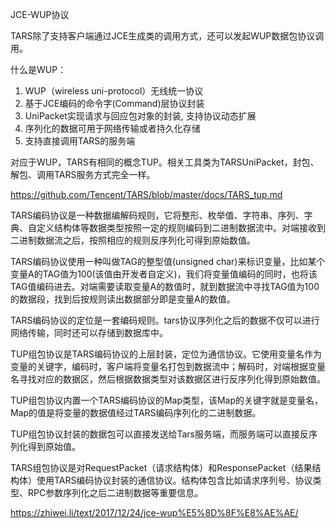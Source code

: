 
JCE-WUP协议

TARS除了支持客户端通过JCE生成类的调用方式，还可以发起WUP数据包协议调用。

什么是WUP：

1. WUP（wireless uni-protocol）无线统一协议
2. 基于JCE编码的命令字(Command)层协议封装
3. UniPacket实现请求与回应包对象的封装, 支持协议动态扩展
4. 序列化的数据可用于网络传输或者持久化存储
5. 支持直接调用TARS的服务端

对应于WUP，TARS有相同的概念TUP。相关工具类为TARSUniPacket，封包、解包、调用TARS服务方式完全一样。

https://github.com/Tencent/TARS/blob/master/docs/TARS_tup.md

TARS编码协议是一种数据编解码规则，它将整形、枚举值、字符串、序列、字典、自定义结构体等数据类型按照一定的规则编码到二进制数据流中。对端接收到二进制数据流之后，按照相应的规则反序列化可得到原始数值。

TARS编码协议使用一种叫做TAG的整型值(unsigned char)来标识变量，比如某个变量A的TAG值为100(该值由开发者自定义)，我们将变量值编码的同时，也将该TAG值编码进去。对端需要读取变量A的数值时，就到数据流中寻找TAG值为100的数据段，找到后按规则读出数据部分即是变量A的数值。

TARS编码协议的定位是一套编码规则。tars协议序列化之后的数据不仅可以进行网络传输，同时还可以存储到数据库中。

TUP组包协议是TARS编码协议的上层封装，定位为通信协议。它使用变量名作为变量的关键字，编码时，客户端将变量名打包到数据流中；解码时，对端根据变量名寻找对应的数据区，然后根据数据类型对该数据区进行反序列化得到原始数值。

TUP组包协议内置一个TARS编码协议的Map类型，该Map的关键字就是变量名，Map的值是将变量的数据值经过TARS编码序列化的二进制数据。

TUP组包协议封装的数据包可以直接发送给Tars服务端，而服务端可以直接反序列化得到原始值。

TARS组包协议是对RequestPacket（请求结构体）和ResponsePacket（结果结构体）使用TARS编码协议封装的通信协议。结构体包含比如请求序列号、协议类型、RPC参数序列化之后二进制数据等重要信息。

https://zhiwei.li/text/2017/12/24/jce-wup%E5%8D%8F%E8%AE%AE/


